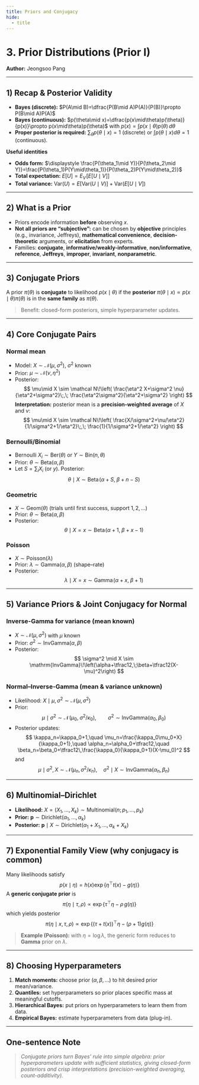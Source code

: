 ```yaml
---
title: Priors and Conjugacy
hide:
  - title
---
```


# **3. Prior Distributions (Prior I)**
**Author:** Jeongsoo Pang  

---

## **1) Recap & Posterior Validity**
- **Bayes (discrete):** $P(A\mid B)=\dfrac{P(B\mid A)P(A)}{P(B)}\propto P(B\mid A)P(A)$  
- **Bayes (continuous):** $p(\theta\mid x)=\dfrac{p(x\mid\theta)p(\theta)}{p(x)}\propto p(x\mid\theta)p(\theta)$ with $p(x)=\int p(x\mid\theta)p(\theta)\,d\theta$  
- **Proper posterior is required:** $\sum_\theta p(\theta\mid x)=1$ (discrete) or $\int p(\theta\mid x)d\theta=1$ (continuous).  

**Useful identities**
- **Odds form:** $\displaystyle \frac{P(\theta_1\mid Y)}{P(\theta_2\mid Y)}=\frac{P(\theta_1)P(Y\mid\theta_1)}{P(\theta_2)P(Y\mid\theta_2)}$  
- **Total expectation:** $E[U]=E_V\!\big[E[U\mid V]\big]$  
- **Total variance:** $\mathrm{Var}(U)=E[\mathrm{Var}(U\mid V)]+\mathrm{Var}(E[U\mid V])$  

---

## **2) What is a Prior**
- Priors encode information **before** observing $x$.  
- **Not all priors are “subjective”:** can be chosen by **objective** principles (e.g., invariance, Jeffreys), **mathematical convenience**, **decision-theoretic** arguments, or **elicitation** from experts.  
- Families: **conjugate**, **informative/weakly-informative**, **non/informative**, **reference**, **Jeffreys**, **improper**, **invariant**, **nonparametric**.  

---

## **3) Conjugate Priors**
A prior $\pi(\theta)$ is **conjugate** to likelihood $p(x\mid\theta)$ if the **posterior** $\pi(\theta\mid x)\propto p(x\mid\theta)\pi(\theta)$ is in the **same family** as $\pi(\theta)$.  
> Benefit: closed-form posteriors, simple hyperparameter updates.

---

## **4) Core Conjugate Pairs**

### **Normal mean**
- Model: $X\sim\mathcal N(\mu,\sigma^2)$, $\sigma^2$ known  
- Prior: $\mu\sim\mathcal N(\nu,\eta^2)$  
- Posterior:
  $$
  \mu\mid X \sim \mathcal N\!\left(
  \frac{\eta^2 X+\sigma^2 \nu}{\eta^2+\sigma^2}\;,\;
  \frac{\eta^2\sigma^2}{\eta^2+\sigma^2}
  \right)
  $$
  **Interpretation:** posterior mean is a **precision-weighted average** of $X$ and $\nu$:
  $$
  \mu\mid X \sim \mathcal N\!\left(
  \frac{X/\sigma^2+\nu/\eta^2}{1/\sigma^2+1/\eta^2}\;,\;
  \frac{1}{1/\sigma^2+1/\eta^2}
  \right)
  $$

### **Bernoulli/Binomial**
- Bernoulli $X_i\sim\mathrm{Ber}(\theta)$ or $Y\sim\mathrm{Bin}(n,\theta)$  
- Prior: $\theta\sim\mathrm{Beta}(\alpha,\beta)$  
- Let $S=\sum_i X_i$ (or $y$). Posterior:
  $$
  \theta\mid X \sim \mathrm{Beta}\!\big(\alpha+S,\;\beta+n-S\big)
  $$

### **Geometric**
- $X\sim\mathrm{Geom}(\theta)$ (trials until first success, support $1,2,\dots$)  
- Prior: $\theta\sim\mathrm{Beta}(\alpha,\beta)$  
- Posterior:
  $$
  \theta\mid X=x \sim \mathrm{Beta}\!\big(\alpha+1,\;\beta+x-1\big)
  $$

### **Poisson**
- $X\sim\mathrm{Poisson}(\lambda)$  
- Prior: $\lambda\sim\mathrm{Gamma}(\alpha,\beta)$ (shape–rate)  
- Posterior:
  $$
  \lambda\mid X=x \sim \mathrm{Gamma}\!\big(\alpha+x,\;\beta+1\big)
  $$

---

## **5) Variance Priors & Joint Conjugacy for Normal**
### **Inverse-Gamma for variance (mean known)**
- $X\sim\mathcal N(\mu,\sigma^2)$ with $\mu$ known  
- Prior: $\sigma^2\sim\mathrm{InvGamma}(\alpha,\beta)$  
- Posterior:
  $$
  \sigma^2 \mid X \sim \mathrm{InvGamma}\!\left(\alpha+\tfrac12,\;\beta+\tfrac12(X-\mu)^2\right)
  $$

### **Normal–Inverse-Gamma (mean & variance unknown)**
- Likelihood: $X\mid\mu,\sigma^2\sim\mathcal N(\mu,\sigma^2)$  
- Prior: 
  $$
  \mu\mid\sigma^2 \sim \mathcal N\!\Big(\mu_0,\;\sigma^2/\kappa_0\Big), 
  \qquad \sigma^2 \sim \mathrm{InvGamma}(\alpha_0,\beta_0)
  $$
- Posterior updates:
  $$
  \kappa_n=\kappa_0+1,\quad 
  \mu_n=\frac{\kappa_0\mu_0+X}{\kappa_0+1},\quad 
  \alpha_n=\alpha_0+\tfrac12,\quad
  \beta_n=\beta_0+\tfrac12\,\frac{\kappa_0}{\kappa_0+1}(X-\mu_0)^2
  $$
  and
  $$
  \mu\mid\sigma^2,X\sim\mathcal N(\mu_n,\sigma^2/\kappa_n),\quad 
  \sigma^2\mid X\sim\mathrm{InvGamma}(\alpha_n,\beta_n)
  $$

---

## **6) Multinomial–Dirichlet**
- **Likelihood:** $X=(X_1,\dots,X_k)\sim\mathrm{Multinomial}(n;\,p_1,\dots,p_k)$  
- **Prior:** $\mathbf p\sim\mathrm{Dirichlet}(\alpha_1,\dots,\alpha_k)$  
- **Posterior:** $\mathbf p\mid X\sim\mathrm{Dirichlet}(\alpha_1+X_1,\dots,\alpha_k+X_k)$  

---

## **7) Exponential Family View (why conjugacy is common)**
Many likelihoods satisfy  
$$
p(x\mid\eta)=h(x)\exp\{\eta^\top t(x)-g(\eta)\}
$$
A **generic conjugate prior** is  
$$
\pi(\eta\mid\tau,\rho)\propto \exp\{\tau^\top\eta-\rho\,g(\eta)\}
$$
which yields posterior  
$$
\pi(\eta\mid x,\tau,\rho)\propto \exp\{(\tau+t(x))^\top\eta-(\rho+1)g(\eta)\}
$$
> **Example (Poisson):** with $\eta=\log\lambda$, the generic form reduces to **Gamma** prior on $\lambda$.

---

## **8) Choosing Hyperparameters**
1) **Match moments:** choose prior $(\alpha,\beta,\ldots)$ to hit desired prior mean/variance.  
2) **Quantiles:** set hyperparameters so prior places specific mass at meaningful cutoffs.  
3) **Hierarchical Bayes:** put priors on hyperparameters to learn them from data.  
4) **Empirical Bayes:** estimate hyperparameters from data (plug-in).  

---

## **One-sentence Note**
> *Conjugate priors turn Bayes’ rule into simple algebra: prior hyperparameters update with sufficient statistics, giving closed-form posteriors and crisp interpretations (precision-weighted averaging, count-additivity).*

